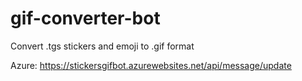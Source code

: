 # gif-converter-bot
Convert .tgs stickers and emoji to .gif format

Azure: https://stickersgifbot.azurewebsites.net/api/message/update
